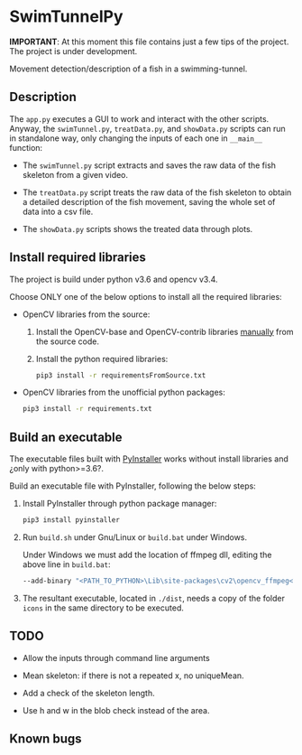 # SwimTunnelPy

**IMPORTANT**: At this moment this file contains just a few tips of the project. The project is under development.

Movement detection/description of a fish in a swimming-tunnel. 

## Description

The `app.py` executes a GUI to work and interact with the other scripts. Anyway, the `swimTunnel.py`, `treatData.py`, and `showData.py` scripts can run in standalone way, only changing the inputs of each one in `__main__` function:

* The `swimTunnel.py` script extracts and saves the raw data of the fish skeleton from a given video.

* The `treatData.py` script treats the raw data of the fish skeleton to obtain a detailed description of the fish movement, saving the whole set of data into a csv file.

* The `showData.py` scripts shows the treated data through plots.

## Install required libraries

The project is build under python v3.6 and opencv v3.4.

Choose ONLY one of the below options to install all the required libraries:

* OpenCV libraries from the source:
  1. Install the OpenCV-base and OpenCV-contrib libraries [manually](https://docs.opencv.org/3.4.5/d7/d9f/tutorial_linux_install.html) from the source code. 

  2. Install the python required libraries:
      ```bash
      pip3 install -r requirementsFromSource.txt
      ```
* OpenCV libraries from the unofficial python packages:
    ```bash
    pip3 install -r requirements.txt
    ```
## Build an executable

The executable files built with [PyInstaller](http://www.pyinstaller.org/) works without install libraries and ¿only with python>=3.6?.

Build an executable file with PyInstaller, following the below steps:

1. Install PyInstaller through python package manager:

   ```bash
   pip3 install pyinstaller
   ```

2. Run `build.sh` under Gnu/Linux or `build.bat` under Windows.
    
    Under Windows we must add the location of ffmpeg dll, editing the above line in `build.bat`:
    ```bash
    --add-binary "<PATH_TO_PYTHON>\Lib\site-packages\cv2\opencv_ffmpeg<VERSION_ARCH>.dll;."
    ```

3. The resultant executable, located in `./dist`, needs a copy of the folder `icons` in the same directory to be executed.

## TODO

- Allow the inputs through command line arguments

- Mean skeleton: if there is not a repeated x, no uniqueMean.
- Add a check of the skeleton length.
- Use h and w in the blob check instead of the area.

## Known bugs
